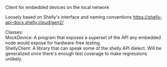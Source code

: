 Client for embedded devices on the local network

Loosely based on Shelly's interface and naming conventions https://shelly-api-docs.shelly.cloud/gen2/


Classes:\
MockDevice: A program that exposes a superset of the API any embedded node would expose for hardware-free testing.\
ShellyClient: A library that can speak some of the shelly API dielect. Will be generalized once there's enough test coverage to make regressions unlikely.

